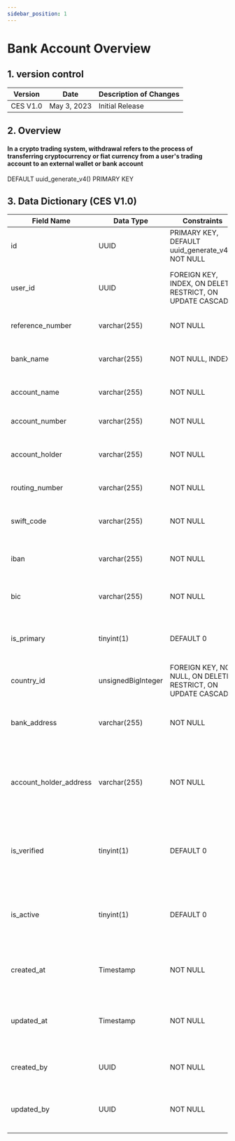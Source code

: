 ```yaml
---
sidebar_position: 1
---
```


# Bank Account Overview

## 1. version control

| Version  | Date        | Description of Changes |
| -------- | ----------- | ---------------------- |
| CES V1.0 | May 3, 2023 | Initial Release        |

## 2. Overview

#### In a crypto trading system, withdrawal refers to the process of transferring cryptocurrency or fiat currency from a user's trading account to an external wallet or bank account
DEFAULT uuid_generate_v4() PRIMARY KEY
## 3. Data Dictionary (CES V1.0)

| Field Name                | Data Type    | Constraints                           | Description                                                                |
| ------------------------- | ------------ | ------------------------------------- | -------------------------------------------------------------------------- |
| id                        | UUID          | PRIMARY KEY, DEFAULT uuid_generate_v4(), NOT NULL | Unique identifier for bank account                                                                       |
| user_id                   | UUID          | FOREIGN KEY, INDEX, ON DELETE RESTRICT, ON UPDATE CASCADE                                                                            | ID of the user who owns the Key bank account                                                          |
| reference_number          | varchar(255) | NOT NULL                              | Reference Number of the Bank                                                                           |
| bank_name                 | varchar(255) | NOT NULL, INDEX                       | Name of the bank where the account is held                                                          |
| account_name              | varchar(255) | NOT NULL                              | Name on the bank account                                                                            |
| account_number            | varchar(255) | NOT NULL                              | Bank account number                                                                             |
| account_holder            | varchar(255) | NOT NULL                              | Bank account holder Name                                                                               |
| routing_number            | varchar(255) | NOT NULL                              | Bank routing number                                                                             |
| swift_code                | varchar(255) | NOT NULL                              | SWIFT code for international transfers                                                            |
| iban                      | varchar(255) | NOT NULL                              | IBAN number for international transfers                                                            |
| bic                       | varchar(255) | NOT NULL                              | BIC number for international transfers                                                            |
| is_primary                | tinyint(1)   | DEFAULT 0                             | Indicates if this is the primary bank account                                                           |
| country_id                | unsignedBigInteger | FOREIGN KEY, NOT NULL, ON DELETE RESTRICT, ON UPDATE CASCADE                                                                            | Country ID indicating the Bank location                                                                  |
| bank_address              | varchar(255) | NOT NULL                              | Bank Address  indicating the address of the Bank                                                 |
| account_holder_address    | varchar(255) | NOT NULL                              | Account Holder Address indicating the address of the account owner                                |
| is_verified               | tinyint(1)   | DEFAULT 0                             | IsVerified indicating whether the Bank account verified or not                                           |
| is_active                 | tinyint(1)   | DEFAULT 0                             | IsActive indicating whether the Bank Account active or not                                             |
| created_at                | Timestamp    | NOT NULL                              | Timestamp when the bank account was created                                                           |
| updated_at                | Timestamp    | NOT NULL                              | Timestamp when the bank account was last updated                                                      |
| created_by                | UUID         | NOT NULL                              | ID of By whom Bank account is created                                                                 |
| updated_by                | UUID         | NOT NULL                              | ID of By whom Bank account  was last updated                                                          |
``
``

